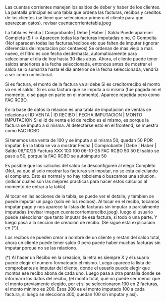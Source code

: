 Las cuentas corrientes manejan los saldos de deber y haber de los clientes.
La pantalla principal es una tabla que ordena las facturas, recibos y creditos de los clientes (se tiene que seleccionar primero el cliente para que aparezcan datos).
revisar cuentacorrientetabla.jpeg

La tabla es Fecha | Comprobante | Debe | Haber | Saldo
Puede aparecer Completa (Si) -> Aparecen todas las facturas imputadas o no, O Compelta (No) aparecen todas las facturas/recibos etc que falten de imputar (ignorar diferencias de imputacion por centavos)
Se ordenan de mas viejo a mas nuevo, el filtro es con fecha desde/hasta, automaticamente para seleccionar el dia de hoy hasta 30 dias atras. Ahora, el cliente puede tener saldos anteriores a la fecha seleccionada, entonces antes de mostrar el saldo se lo sumariza hasta el dia anterior de la fecha seleccionada, vendria a ser como un historial.

Si es factura, el monto de la factura va al debe
Si es  credito/recibo  el monto va en el saldo.'
Si es una factura que se imputa a si misma (fue pagada en el momento, o se pago en parte en el momento). Aparece repetida pero como FAC RCBO.

En la base de datos la relacion es una tabla de imputacion de ventas
se relaciona el ID VENTA | ID RECIBO | FECHA IMPUTACION | MONTO IMPUTACION
Si el id de venta e id de recibo es el mismo, es porque la factura se imputo a si misma. Al detectarse esto en el frontend, se muestra como FAC RCBO.

Si tenemos una venta de 100 y se imputa a si misma 50, quedan 50 POR imputar.
En la tabla se va a mostrar
Fecha | Comprobante | Debe | Haber | Saldo
06/10/25 Factura XXX  100             100
06-10-25  FAC RCBO            50      50
El saldo se paso a 50, porque la FAC RCBO se autoimputo 50

Es posible que los calculos del saldo se desconfiguren al elegir Completo  (No), ya que al solo mostrar las facturas sin imputar, no se esta calculando el completo. Esto es normal y no hay rpbolema o buscamos una solucion.(indicar cuales son las mejores practicas para hacer estos calculos al momento de entrar a la tabla)

Al tocar en las acciones de la tabla, se puede ver el detalle, y tambien se puede imputar un pago (solo en los recibos). Al tocar en el recibo, tocamos imputar pago y nos aparece la listas de facturas sin imputar o parcialmente imputadas (revisar imagen cuentacorrienterecibo.jpeg). luego el usuario puede seleccionar que tanto imputar de esa factura, si todo o una parte. Y luego pasa a la seccion de creacion de recibo. (Se sigue esta explicacion en (*))



Los recibos se pueden crear a nombre de un cliente y restan del saldo total, ahora un cliente puede tener saldo 0 pero puede haber muchas facturas sin imputar porque no se las relaciono.


(*) Al hacer un Recibo en la creacion, la letra es siempre X y el usuario puede elegir el numero formateado el mismo. Luego aparece la lista de comprobantes a imputar del cliente, donde el usuario puede elegir que montos ese recibo abona de cada uno. Luego pasa a otra pantalla donde se informarn los datos del recibo, (el monto total, que no puede ser menor que el monto previamente elegido, por ej si se seleccionaron 100 en 2 facturas, el monto minimo es 200. Esos 200 es el monto imputado 100 a cada factura, si luego se elecciona 300, quedan 100 sin imputar y asi).

